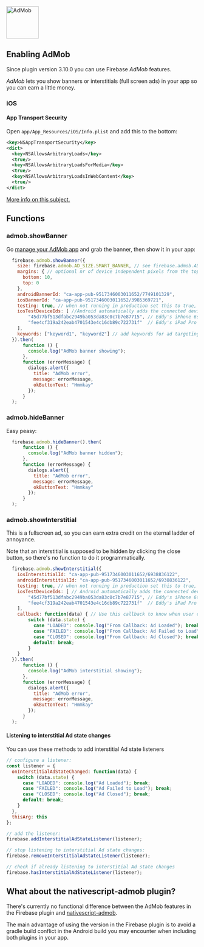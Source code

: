 <img src="https://raw.githubusercontent.com/EddyVerbruggen/nativescript-plugin-firebase/master/docs/images/features/admob.png" height="85px" alt="AdMob"/>

## Enabling AdMob
Since plugin version 3.10.0 you can use Firebase _AdMob_ features.

_AdMob_ lets you show banners or interstitials (full screen ads) in your app so you can earn a little money.

### iOS

#### App Transport Security
Open `app/App_Resources/iOS/Info.plist` and add this to the bottom:

```xml
<key>NSAppTransportSecurity</key>
<dict>
  <key>NSAllowsArbitraryLoads</key>
  <true/>
  <key>NSAllowsArbitraryLoadsForMedia</key>
  <true/>
  <key>NSAllowsArbitraryLoadsInWebContent</key>
  <true/>
</dict>
```

[More info on this subject.](https://firebase.google.com/docs/admob/ios/app-transport-security)

## Functions

### admob.showBanner
Go [manage your AdMob app](https://apps.admob.com/#account/appmgmt:) and grab the banner, then show it in your app:

```js
  firebase.admob.showBanner({
    size: firebase.admob.AD_SIZE.SMART_BANNER, // see firebase.admob.AD_SIZE for all options
    margins: { // optional nr of device independent pixels from the top or bottom (don't set both)
      bottom: 10,
      top: 0
    },
    androidBannerId: "ca-app-pub-9517346003011652/7749101329",
    iosBannerId: "ca-app-pub-9517346003011652/3985369721",
    testing: true, // when not running in production set this to true, Google doesn't like it any other way
    iosTestDeviceIds: [ //Android automatically adds the connected device as test device with testing:true, iOS does not
        "45d77bf513dfabc2949ba053da83c0c7b7e87715", // Eddy's iPhone 6s
        "fee4cf319a242eab4701543e4c16db89c722731f"  // Eddy's iPad Pro
    ],
    keywords: ["keyword1", "keyword2"] // add keywords for ad targeting
  }).then(
      function () {
        console.log("AdMob banner showing");
      },
      function (errorMessage) {
        dialogs.alert({
          title: "AdMob error",
          message: errorMessage,
          okButtonText: "Hmmkay"
        });
      }
  );
```

### admob.hideBanner
Easy peasy:

```js
  firebase.admob.hideBanner().then(
      function () {
        console.log("AdMob banner hidden");
      },
      function (errorMessage) {
        dialogs.alert({
          title: "AdMob error",
          message: errorMessage,
          okButtonText: "Hmmkay"
        });
      }
  );
```

### admob.showInterstitial
This is a fullscreen ad, so you can earn extra credit on the eternal ladder of annoyance.

Note that an interstitial is supposed to be hidden by clicking the close button, so there's no function to do it programmatically.

```js
  firebase.admob.showInterstitial({
    iosInterstitialId: "ca-app-pub-9517346003011652/6938836122",
    androidInterstitialId: "ca-app-pub-9517346003011652/6938836122",
    testing: true, // when not running in production set this to true, Google doesn't like it any other way
    iosTestDeviceIds: [ // Android automatically adds the connected device as test device with testing:true, iOS does not
        "45d77bf513dfabc2949ba053da83c0c7b7e87715", // Eddy's iPhone 6s
        "fee4cf319a242eab4701543e4c16db89c722731f"  // Eddy's iPad Pro
    ],
    callback: function(data) { // Use this callback to know when user closes the Ad.
        switch (data.state) {
          case "LOADED": console.log("From Callback: Ad Loaded"); break;
          case "FAILED": console.log("From Callback: Ad Failed to Load"); break;
          case "CLOSED": console.log("From Callback: Ad Closed"); break;
          default: break;
        }
    }
  }).then(
      function () {
        console.log("AdMob interstitial showing");
      },
      function (errorMessage) {
        dialogs.alert({
          title: "AdMob error",
          message: errorMessage,
          okButtonText: "Hmmkay"
        });
      }
  );
```

#### Listening to interstitial Ad state changes
You can use these methods to add interstitial Ad state listeners
```js
// configure a listener:
const listener = {
  onInterstitialAdStateChanged: function(data) {
    switch (data.state) {
      case "LOADED": console.log("Ad Loaded"); break;
      case "FAILED": console.log("Ad Failed to Load"); break;
      case "CLOSED": console.log("Ad Closed"); break;
      default: break;
    }
  },
  thisArg: this
};

// add the listener:
firebase.addInterstitialAdStateListener(listener);

// stop listening to interstitial Ad state changes:
firebase.removeInterstitialAdStateListener(listener);

// check if already listening to interstitial Ad state changes
firebase.hasInterstitialAdStateListener(listener);
```

## What about the nativescript-admob plugin?
There's currently no functional difference between the AdMob features in the Firebase plugin and
[nativescript-admob](https://github.com/EddyVerbruggen/nativescript-admob).

The main advantage of using the version in the Firebase plugin is to avoid a gradle build conflict
in the Android build you may encounter when including both plugins in your app.
